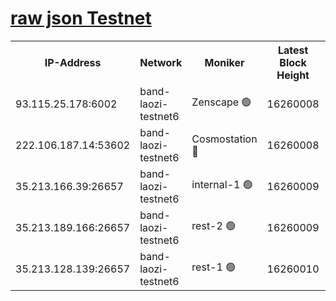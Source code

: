 
[raw json Testnet](https://rpc-check.bandt.stavr.tech/bandt/rpcbandt_result.json)
=

<table><tr><th>IP-Address</th><th>Network</th><th>Moniker</th><th>Latest Block Height</th><th>Earliest Block Height</th><th>Catching Up</th><th>Tx Index</th><th>Voting Power</th><th>Scan Time</th></tr><tr><td>93.115.25.178:6002</td><td>band-laozi-testnet6</td><td>Zenscape 🟢</td><td>16260008</td><td>12460001</td><td>False</td><td>on</td><td>0</td><td>2024-02-27T09:08:53.623538717UTC</td></tr><tr><td>222.106.187.14:53602</td><td>band-laozi-testnet6</td><td>Cosmostation 🔴</td><td>16260008</td><td>15423001</td><td>False</td><td>on</td><td>2203655</td><td>2024-02-27T09:08:55.456315639UTC</td></tr><tr><td>35.213.166.39:26657</td><td>band-laozi-testnet6</td><td>internal-1 🟢</td><td>16260009</td><td>16160009</td><td>False</td><td>on</td><td>0</td><td>2024-02-27T09:08:56.344303764UTC</td></tr><tr><td>35.213.189.166:26657</td><td>band-laozi-testnet6</td><td>rest-2 🟢</td><td>16260009</td><td>16160009</td><td>False</td><td>on</td><td>0</td><td>2024-02-27T09:08:57.247393852UTC</td></tr><tr><td>35.213.128.139:26657</td><td>band-laozi-testnet6</td><td>rest-1 🟢</td><td>16260010</td><td>16160010</td><td>False</td><td>on</td><td>0</td><td>2024-02-27T09:08:58.177027919UTC</td></tr></table>
